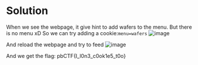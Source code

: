 # Solution

When we see the webpage, it give hint to add wafers to the menu. But there is no menu xD
So we can try adding a cookie:`menu=wafers`
![image](https://github.com/sumukhchitloor/pbCTF/assets/72266248/65b7c252-68bc-48ec-a38c-742da44eca02)

And reload the webpage and try to feed
![image](https://github.com/sumukhchitloor/pbCTF/assets/72266248/2b6e2fbd-1135-4644-887a-1b97e423cb91)

And we get the flag: pbCTF{I_l0n3_c0ok1e5_t0o}
